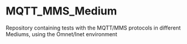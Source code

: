 # MQTT_MMS_Medium
Repository containing tests with the MQTT/MMS protocols in different Mediums, using the Omnet/Inet environment
